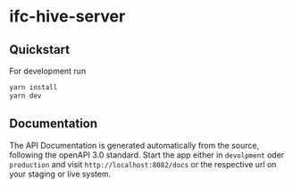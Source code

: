 # ifc-hive-server

## Quickstart

For development run

```bash
yarn install
yarn dev
```

## Documentation

The API Documentation is generated automatically from the source, following the
openAPI 3.0 standard. Start the app either in `devolpment` oder `production` and
visit `http://localhost:8082/docs` or the respective url on your staging or live
system.
